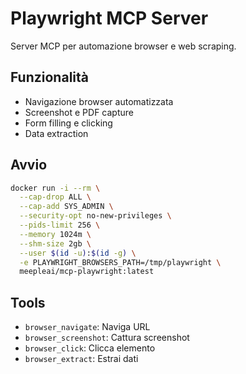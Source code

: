 # Playwright MCP Server

Server MCP per automazione browser e web scraping.

## Funzionalità

- Navigazione browser automatizzata
- Screenshot e PDF capture
- Form filling e clicking
- Data extraction

## Avvio

```bash
docker run -i --rm \
  --cap-drop ALL \
  --cap-add SYS_ADMIN \
  --security-opt no-new-privileges \
  --pids-limit 256 \
  --memory 1024m \
  --shm-size 2gb \
  --user $(id -u):$(id -g) \
  -e PLAYWRIGHT_BROWSERS_PATH=/tmp/playwright \
  meepleai/mcp-playwright:latest
```

## Tools

- `browser_navigate`: Naviga URL
- `browser_screenshot`: Cattura screenshot
- `browser_click`: Clicca elemento
- `browser_extract`: Estrai dati
